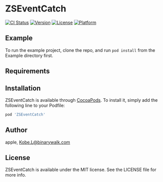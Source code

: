 # ZSEventCatch

[![CI Status](https://img.shields.io/travis/apple/ZSEventCatch.svg?style=flat)](https://travis-ci.org/apple/ZSEventCatch)
[![Version](https://img.shields.io/cocoapods/v/ZSEventCatch.svg?style=flat)](https://cocoapods.org/pods/ZSEventCatch)
[![License](https://img.shields.io/cocoapods/l/ZSEventCatch.svg?style=flat)](https://cocoapods.org/pods/ZSEventCatch)
[![Platform](https://img.shields.io/cocoapods/p/ZSEventCatch.svg?style=flat)](https://cocoapods.org/pods/ZSEventCatch)

## Example

To run the example project, clone the repo, and run `pod install` from the Example directory first.

## Requirements

## Installation

ZSEventCatch is available through [CocoaPods](https://cocoapods.org). To install
it, simply add the following line to your Podfile:

```ruby
pod 'ZSEventCatch'
```

## Author

apple, Kobe.L@binarywalk.com

## License

ZSEventCatch is available under the MIT license. See the LICENSE file for more info.
